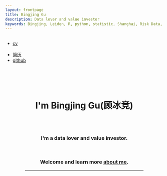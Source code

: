 ```yaml
---
layout: frontpage
title: Bingjing Gu
description: Data lover and value investor
keywords: Bingjing, Leiden, R, python, statistic, Shanghai, Risk Data, Fraud
---
```

<head>
<style>
.center {
    margin: auto;
    width: 75%;
    padding: 10px;
}
.textcenter {
    text-align: center;
}
</style>
<script async src="//pagead2.googlesyndication.com/pagead/js/adsbygoogle.js"></script>
<script>
  (adsbygoogle = window.adsbygoogle || []).push({
    google_ad_client: "ca-pub-5976068496192493",
    enable_page_level_ads: true
  });
</script>
</head>

<div class="navbar">
  <div class="navbar-inner">
      <ul class="nav">
          <li><a href="{{ BASE_PATH }}/assets/CV_in_English.pdf">cv</a></li>
          <li><a href="{{ BASE_PATH }}/assets/CV_in_Chinese.pdf">简历</a></li>
          <li><a href="https://github.com/sangaj">github</a></li>
      </ul>
  </div>
</div>

<table class="wide">
<div class="center">
            <div class="banner-text" text-align="center">
            <br>
            <br>
                <h1 class="textcenter">I'm Bingjing Gu(顾冰竞) </h1>
            <br>   
                <h3 class ="textcenter">I'm a <span>data lover</span> and <span>value investor</span>.</h3>
                <h3 class ="textcenter">Welcome and learn more <a class="smoothscroll" href="https://sangaj.github.io/pages/About.html">about me</a>.</h3>
                <hr />
            </div>
        </div>
 </table>
 
  
